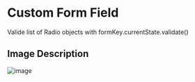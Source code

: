 # Custom Form Field
Valide list of Radio objects with formKey.currentState.validate()

## Image Description
![image](https://user-images.githubusercontent.com/29693240/107459492-eb3f1100-6b1b-11eb-886b-e3eace31a0b1.png)
